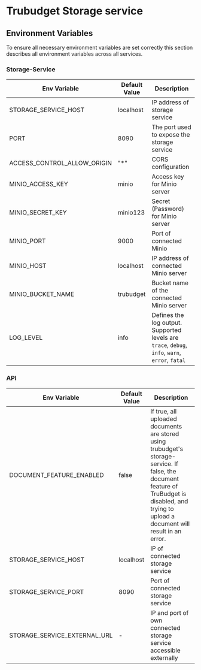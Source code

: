 # Trubudget Storage service

## Environment Variables

To ensure all necessary environment variables are set correctly this section describes all environment variables across
all services.

### Storage-Service

| Env Variable                | Default Value | Description                                                                                     |
| --------------------------- | ------------- | ----------------------------------------------------------------------------------------------- |
| STORAGE_SERVICE_HOST        | localhost     | IP address of storage service                                                                   |
| PORT                        | 8090          | The port used to expose the storage service                                                     |
| ACCESS_CONTROL_ALLOW_ORIGIN | "\*"          | CORS configuration                                                                              |
| MINIO_ACCESS_KEY            | minio         | Access key for Minio server                                                                     |
| MINIO_SECRET_KEY            | minio123      | Secret (Password) for Minio server                                                              |
| MINIO_PORT                  | 9000          | Port of connected Minio                                                                         |
| MINIO_HOST                  | localhost     | IP address of connected Minio server                                                            |
| MINIO_BUCKET_NAME           | trubudget     | Bucket name of the connected Minio server                                                       |
| LOG_LEVEL                   | info          | Defines the log output. Supported levels are `trace`, `debug`, `info`, `warn`, `error`, `fatal` |

### API

| Env Variable                 | Default Value | Description                                                                                                                                                                                     |
| ---------------------------- | ------------- | ----------------------------------------------------------------------------------------------------------------------------------------------------------------------------------------------- |
| DOCUMENT_FEATURE_ENABLED     | false         | If true, all uploaded documents are stored using trubudget's storage-service. If false, the document feature of TruBudget is disabled, and trying to upload a document will result in an error. |
| STORAGE_SERVICE_HOST         | localhost     | IP of connected storage service                                                                                                                                                                 |
| STORAGE_SERVICE_PORT         | 8090          | Port of connected storage service                                                                                                                                                               |
| STORAGE_SERVICE_EXTERNAL_URL | -             | IP and port of own connected storage service accessible externally                                                                                                                              |
